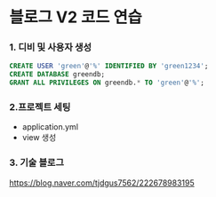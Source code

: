 # 블로그 V2 코드 연습

### 1. 디비 및 사용자 생성
```sql
CREATE USER 'green'@'%' IDENTIFIED BY 'green1234';
CREATE DATABASE greendb;
GRANT ALL PRIVILEGES ON greendb.* TO 'green'@'%';
```

### 2.프로젝트 세팅
- application.yml
- view 생성

### 3. 기술 블로그
https://blog.naver.com/tjdgus7562/222678983195
